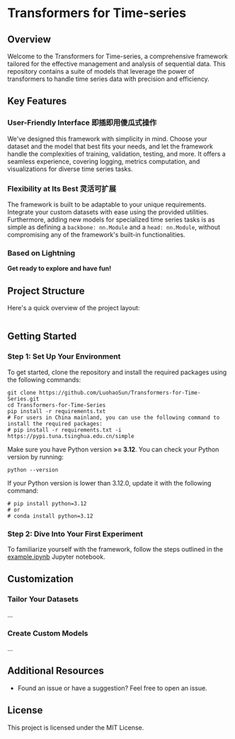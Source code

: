 # Transformers for Time-series

## Overview

Welcome to the Transformers for Time-series, a comprehensive framework tailored for the effective management and analysis of sequential data. This repository contains a suite of models that leverage the power of transformers to handle time series data with precision and efficiency.

## Key Features

### User-Friendly Interface 即插即用傻瓜式操作

We've designed this framework with simplicity in mind. Choose your dataset and the model that best fits your needs, and let the framework handle the complexities of training, validation, testing, and more. It offers a seamless experience, covering logging, metrics computation, and visualizations for diverse time series tasks.

### Flexibility at Its Best 灵活可扩展

The framework is built to be adaptable to your unique requirements. Integrate your custom datasets with ease using the provided utilities. Furthermore, adding new models for specialized time series tasks is as simple as defining a `backbone: nn.Module` and a `head: nn.Module`, without compromising any of the framework's built-in functionalities.

### Based on Lightning

**Get ready to explore and have fun!**

## Project Structure

Here's a quick overview of the project layout:

```

```

## Getting Started

### Step 1: Set Up Your Environment

To get started, clone the repository and install the required packages using the following commands:

```shell
git clone https://github.com/LuohaoSun/Transformers-for-Time-Series.git
cd Transformers-for-Time-Series
pip install -r requirements.txt
# For users in China mainland, you can use the following command to install the required packages:
# pip install -r requirements.txt -i https://pypi.tuna.tsinghua.edu.cn/simple
```

Make sure you have Python version **>= 3.12**. You can check your Python version by running:

```shell
python --version
```

If your Python version is lower than 3.12.0, update it with the following command:

```shell
# pip install python=3.12
# or
# conda install python=3.12
```

### Step 2: Dive Into Your First Experiment

To familiarize yourself with the framework, follow the steps outlined in the [example.ipynb](example.ipynb) Jupyter notebook.

## Customization

### Tailor Your Datasets

...

### Create Custom Models

...

## Additional Resources

- Found an issue or have a suggestion? Feel free to open an issue.

## License

This project is licensed under the MIT License.